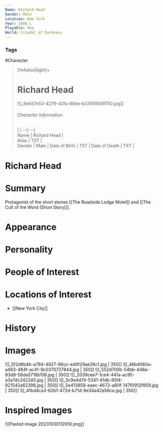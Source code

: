 ```yaml
---
Name: Richard Head
Gender: Male
Location: New York
Year: 1900 L
Playable: Yes
World: Citadel of Darkness
---
```

### Tags
#Character 

> [!infobox|light]+  
> # Richard Head  
> ![[_6eb57e53-4279-42fa-8bbe-b37459599750.jpg]]
> ###### Character Information
>  |   |
> --|---|  
> Name | Richard Head |  
> Alias | TXT |  
> Gender | Male |
> Date of Birth | TXT |
> Date of Death | TXT |

# Richard Head

# Summary
Protagonist of the short stories [[The Roadside Lodge Motel]] and [[The Cult of the Word (Short Story)]].
# Appearance

# Personality

# People of Interest

# Locations of Interest
- [[New York City]]
# History

# Images
![[_5f2d8b4b-a784-4827-86cc-ed0f29ae26c1.jpg | 350]]
![[_46bd060a-a463-484f-ac41-9c0370727844.jpg | 350]]
![[_552d700b-54bb-448a-83d8-56da5718b106.jpg | 350]]
![[_2039cee7-1ce4-441a-ac95-a3a7dc242245.jpg | 350]]
![[_3c9e4d74-5341-41db-95f4-921542a62398.jpg | 350]]
![[_5e413858-eaec-4672-a80f-147f0912f859.jpg | 350]]
![[_41bd4ca3-62b1-472d-b71d-9e34a42a56ce.jpg | 350]]
# Inspired Images
![[Pasted image 20231030112910.png]]